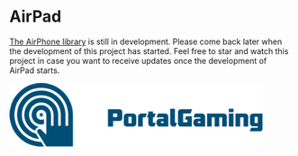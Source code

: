 AirPad
==========

[The AirPhone library](https://github.com/PortalGaming/AirPhoneLib) is still in development. Please come back later when the development of this project has started. Feel free to star and watch this project in case you want to receive updates once the development of AirPad starts.

![alt tag](logo.png)
